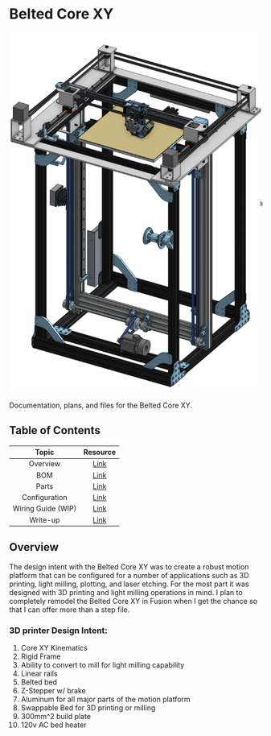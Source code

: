 # Belted Core XY
![Core XY Printer Assembly](Documentation/Pictures/00_Master_Assembly.PNG)

Documentation, plans, and files  for the Belted Core XY.
## Table of Contents
| Topic  | Resource |
|:------:|:--------:|
|Overview|[Link](README.md)  |
|BOM     |[Link](Documentation/BOM.md)  |
|Parts   |[Link](Documentation/Parts) |
|Configuration| [Link](Documentation/Configuration.md) |
|Wiring Guide (WIP) | [Link](Documentation/Wiring.md) |
|Write-up| [Link](Documentation/) |

## Overview
The design intent with the Belted Core XY was to create a robust motion platform that can be configured for a number of applications such as 3D printing, light milling, plotting, and laser etching. For the most part it was designed with 3D printing and light milling operations in mind. I plan to completely remodel the Belted Core XY in Fusion when I get the chance so that I can offer more than a step file.
### 3D printer Design Intent:
1. Core XY Kinematics
2. Rigid Frame
3. Ability to convert to mill for light milling capability
4. Linear rails 
5. Belted bed
6. Z-Stepper w/ brake
7. Aluminum for all major parts of the motion platform
8. Swappable Bed for 3D printing or milling
9. 300mm^2 build plate 
10. 120v AC bed heater














